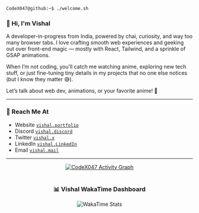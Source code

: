 ```console
CodeX047@github:~$ ./welcome.sh
```
### 👋 Hi, I'm Vishal
A developer-in-progress from India, powered by chai, curiosity, and way too many browser tabs. I love crafting smooth web experiences and geeking out over front-end magic — mostly with React, Tailwind, and a sprinkle of GSAP animations.

When I’m not coding, you’ll catch me watching anime, exploring new tech stuff, or just fine-tuning tiny details in my projects that no one else notices (but I know they matter 😅).

Let’s talk about web dev, animations, or your favorite anime! 🚀

---

### 📧 Reach Me At

* Website [`vishal.portfolio`](https://vishal-patil-portfolio.netlify.app/)
* Discord [`vishal.discord`](https://discordapp.com/users/927188780413247519)
* Twitter [`vishal.x`](https://x.com/Vishal_Patil264)
* LinkedIn [`vishal.LinkedIn`](https://www.linkedin.com/in/vishalpatil047/)
* Email [`vishal.mail`](vishalrp047@gmail.com)

---

<div align="center">
  <a href="#">
    <img alt="CodeX047 Activity Graph" src="https://github-readme-activity-graph.vercel.app/graph?username=CodeX047&custom_title=Vishal%27s%20Contribution%20Graph&bg_color=0D1117&color=FFFFFF&line=2c83f8&point=FFFFFF&hide_border=true" />
  </a>
</div>

<br/>

<h3 align="center">📊 Vishal WakaTime Dashboard</h3>
<p align="center">
  <img src="https://wakatime.com/share/@53fae684-1b3f-4d70-916f-83f42829ad6b/dfa0d36c-b126-41db-9640-2d7ef23a5d85.svg" alt="WakaTime Stats">
</p>
